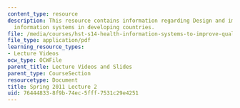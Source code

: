 ```yaml
---
content_type: resource
description: This resource contains information regarding Design and impact of health
  information systems in developing countries.
file: /media/courses/hst-s14-health-information-systems-to-improve-quality-of-care-in-resource-poor-settings-spring-2012/764448338f9b74ec5fff7531c29e4251_MITHST_S14S12_lec02_1102.pdf
file_type: application/pdf
learning_resource_types:
- Lecture Videos
ocw_type: OCWFile
parent_title: Lecture Videos and Slides
parent_type: CourseSection
resourcetype: Document
title: Spring 2011 Lecture 2
uid: 76444833-8f9b-74ec-5fff-7531c29e4251
---
```

